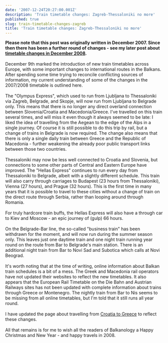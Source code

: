 ```yaml
---
date: '2007-12-24T20:27:00.001Z'
description: 'Train timetable changes: Zagreb-Thessaloniki no more'
published: true
slug: train-timetable-changes-zagreb
title: 'Train timetable changes: Zagreb-Thessaloniki no more'
---
```


<span style="font-weight: bold;">Please note that this post was originally written in December 2007. Since then there has been a further round of changes - see my later post about <a href="http://www.balkanology.com/blog/2008/11/train-timetable-changes-in-balkans.html">timetable changes in December 2008</a>.</span><br /><br />December 9th marked the introduction of new train timetables across Europe, with some important changes to international routes in the Balkans. After spending some time trying to reconcile conflicting sources of information, my current understanding of some of the changes in the 2007/2008 timetable is outlined here.<br /><br />The "Olympus Express", which used to run from Ljubljana to Thessaloniki via Zagreb, Belgrade, and Skopje, will now run from Ljubljana to Belgrade only. This means that there is no longer any direct overland connection between Slovenia/Croatia and Macedonia/Greece. I've travelled on this train several times, and will miss it even though it always seemed to be late: I liked the idea of travelling from the Aegean to the edge of the Alps in a single journey. Of course it is still possible to do this trip by rail, but a change of trains in Belgrade is now required. The change also means that there is only a single daily train between Greece and the Republic of Macedonia - further weakening the already poor public transport links between those two countries.<br /><br />Thessaloniki may now be less well connected to Croatia and Slovenia, but connections to some other parts of Central and Eastern Europe have improved. The "Hellas Express" continues to run every day from Thessaloniki to Belgrade, albeit with a slightly different schedule. This train will also carry through carriages to Budapest (23 hours from Thessaloniki), Vienna (27 hours), and Prague (32 hours). This is the first time in many years that it is possible to travel to these cities without a change of train on the direct route through Serbia, rather than looping around through Romania.<br /><br />For truly hardcore train buffs, the Hellas Express will also have a through car to Kiev and Moscow - an epic journey of (gulp) 66 hours.<br /><br />On the Belgrade-Bar line, the so-called "business train" has been withdrawn for the moment, and will now run during the summer season only. This leaves just one daytime train and one night train running year round on the route from Bar to Belgrade's main station. There is an additional night train from Bar to Novi Sad and Subotica which calls at Novi Beograd.<br /><br />It's worth noting that at the time of writing, online information about Balkan train schedules is a bit of a mess. The Greek and Macedonia rail operators have not updated their websites to reflect the new timetables. It also appears that the European Rail Timetable on the Die Bahn and Austrian Railways sites has not been updated with complete information about trains through Greece or Montenegro. The nightly train from Bar to Nis seems to be missing from all online timetables, but I'm told that it still runs all year round.<br /><br />I have updated the page about travelling from <a href="http://www.balkanology.com/overview/article_croatia_to_greece.html">Croatia to Greece</a> to reflect these changes.<br /><br />All that remains is for me to wish all the readers of Balkanology a Happy Christmas and New Year - and happy travels in 2008.